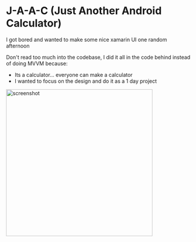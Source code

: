 # J-A-A-C (Just Another Android Calculator)
I got bored and wanted to make some nice xamarin UI one random afternoon

Don't read too much into the codebase, I did it all in the code behind instead of doing MVVM because: 
- Its a calculator... everyone can make a calculator
- I wanted to focus on the design and do it as a 1 day project

<img src="https://github.com/liamht/Just-Another-Android-Calculator/raw/master/screenshot.JPG" alt="screenshot" title="I mean, i've got to show the UI if im saying that I spent an afternoon on a project just because i wanted to make some UI, right?" width="400px" style="width:400px;">
